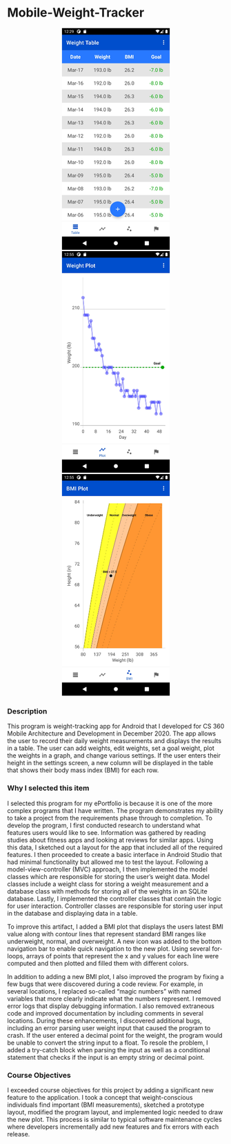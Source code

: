 # Mobile-Weight-Tracker

<p align="center">
     <img src="/images/Table_Light.jpeg" alt="alt text" width="250px" hspace="10">
     <img src="/images/Plot_Light.jpeg" alt="alt text" width="250px" hspace="10">
     <img src="/images/BMI_Light.jpeg" alt="alt text" width="250px" hspace="10">
</p>

### Description
This program is weight-tracking app for Android that I developed for CS 360 Mobile Architecture and Development in December 2020. The app allows the user to record their daily weight measurements and displays the results in a table. The user can add weights, edit weights, set a goal weight, plot the weights in a graph, and change various settings. If the user enters their height in the settings screen, a new column will be displayed in the table that shows their body mass index (BMI) for each row.

### Why I selected this item
I selected this program for my ePortfolio is because it is one of the more complex programs that I have written. The program demonstrates my ability to take a project from the requirements phase through to completion. To develop the program, I first conducted research to understand what features users would like to see. Information was gathered by reading studies about fitness apps and looking at reviews for similar apps. Using this data, I sketched out a layout for the app that included all of the required features. I then proceeded to create a basic interface in Android Studio that had minimal functionality but allowed me to test the layout. Following a model-view-controller (MVC) approach, I then implemented the model classes which are responsible for storing the user’s weight data. Model classes include a weight class for storing a weight measurement and a database class with methods for storing all of the weights in an SQLite database. Lastly, I implemented the controller classes that contain the logic for user interaction. Controller classes are responsible for storing user input in the database and displaying data in a table.

To improve this artifact, I added a BMI plot that displays the users latest BMI value along with contour lines that represent standard BMI ranges like underweight, normal, and overweight. A new icon was added to the bottom navigation bar to enable quick navigation to the new plot. Using several for-loops, arrays of points that represent the x and y values for each line were computed and then plotted and filled them with different colors.

In addition to adding a new BMI plot, I also improved the program by fixing a few bugs that were discovered during a code review. For example, in several locations, I replaced so-called “magic numbers” with named variables that more clearly indicate what the numbers represent. I removed error logs that display debugging information. I also removed extraneous code and improved documentation by including comments in several locations. During these enhancements, I discovered additional bugs, including an error parsing user weight input that caused the program to crash. If the user entered a decimal point for the weight, the program would be unable to convert the string input to a float. To resole the problem, I added a try-catch block when parsing the input as well as a conditional statement that checks if the input is an empty string or decimal point.

### Course Objectives
I exceeded course objectives for this project by adding a significant new feature to the application. I took a concept that weight-conscious individuals find important (BMI measurements), sketched a prototype layout, modified the program layout, and implemented logic needed to draw the new plot. This process is similar to typical software maintenance cycles where developers incrementally add new features and fix errors with each release.




